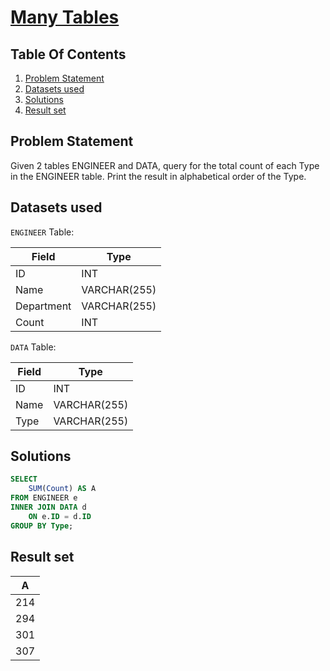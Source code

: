 # [Many Tables](https://www.interviewbit.com/problems/many-tables/)

## Table Of Contents
1. [Problem Statement](#problem-statement)
2. [Datasets used](#datasets-used)
3. [Solutions](#solutions)
4. [Result set](#result-set)

## Problem Statement

Given 2 tables ENGINEER and DATA, query for the total count of each Type in the ENGINEER table. Print the result in alphabetical order of the Type.

## Datasets used

```ENGINEER``` Table:

| Field      | Type         |
| ---------- | ------------ |
| ID         | INT          |
| Name       | VARCHAR(255) |
| Department | VARCHAR(255) |
| Count      | INT          |

```DATA``` Table:

| Field | Type         |
| ----- | ------------ |
| ID    | INT          |
| Name  | VARCHAR(255) |
| Type  | VARCHAR(255) |

## Solutions

```sql
SELECT
    SUM(Count) AS A
FROM ENGINEER e
INNER JOIN DATA d
    ON e.ID = d.ID
GROUP BY Type;
```

## Result set

| **A** |
| ----- |
| 214   |
| 294   |
| 301   |
| 307   |